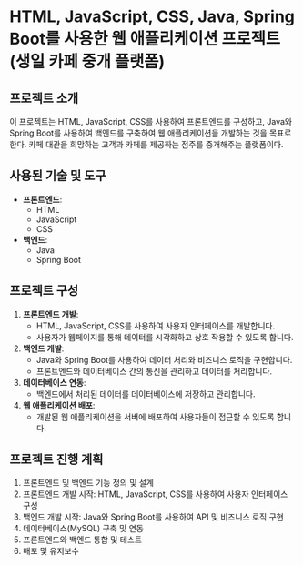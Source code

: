 # HTML, JavaScript, CSS, Java, Spring Boot를 사용한 웹 애플리케이션 프로젝트(생일 카페 중개 플랫폼)

## 프로젝트 소개
이 프로젝트는 HTML, JavaScript, CSS를 사용하여 프론트엔드를 구성하고, Java와 Spring Boot를 사용하여 백엔드를 구축하여 웹 애플리케이션을 개발하는 것을 목표로 한다.
카페 대관을 희망하는 고객과 카페를 제공하는 점주를 중개해주는 플랫폼이다.

## 사용된 기술 및 도구
- **프론트엔드**:
  - HTML
  - JavaScript
  - CSS
- **백엔드**:
  - Java
  - Spring Boot

## 프로젝트 구성
1. **프론트엔드 개발**:
   - HTML, JavaScript, CSS를 사용하여 사용자 인터페이스를 개발합니다.
   - 사용자가 웹페이지를 통해 데이터를 시각화하고 상호 작용할 수 있도록 합니다.
2. **백엔드 개발**:
   - Java와 Spring Boot를 사용하여 데이터 처리와 비즈니스 로직을 구현합니다.
   - 프론트엔드와 데이터베이스 간의 통신을 관리하고 데이터를 처리합니다.
3. **데이터베이스 연동**:
   - 백엔드에서 처리된 데이터를 데이터베이스에 저장하고 관리합니다.
4. **웹 애플리케이션 배포**:
   - 개발된 웹 애플리케이션을 서버에 배포하여 사용자들이 접근할 수 있도록 합니다.

## 프로젝트 진행 계획
1. 프론트엔드 및 백엔드 기능 정의 및 설계
2. 프론트엔드 개발 시작: HTML, JavaScript, CSS를 사용하여 사용자 인터페이스 구성
3. 백엔드 개발 시작: Java와 Spring Boot를 사용하여 API 및 비즈니스 로직 구현
4. 데이터베이스(MySQL) 구축 및 연동
5. 프론트엔드와 백엔드 통합 및 테스트
6. 배포 및 유지보수